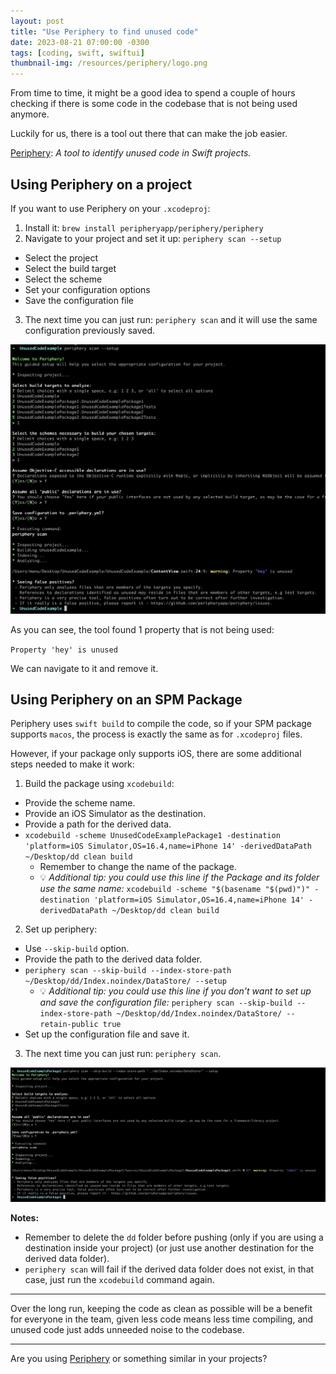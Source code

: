 ```yaml
---
layout: post
title: "Use Periphery to find unused code"
date: 2023-08-21 07:00:00 -0300
tags: [coding, swift, swiftui]
thumbnail-img: /resources/periphery/logo.png
---
```


From time to time, it might be a good idea to spend a couple of hours checking if there is some code in the codebase that is not being used anymore.

Luckily for us, there is a tool out there that can make the job easier.

[Periphery](https://github.com/peripheryapp/periphery): _A tool to identify unused code in Swift projects._

## Using Periphery on a project

If you want to use Periphery on your `.xcodeproj`:

1. Install it: `brew install peripheryapp/periphery/periphery`
2. Navigate to your project and set it up: `periphery scan --setup`
  * Select the project
  * Select the build target
  * Select the scheme
  * Set your configuration options
  * Save the configuration file
3. The next time you can just run: `periphery scan` and it will use the same configuration previously saved.

![setup](/resources/periphery/setup.png)

As you can see, the tool found 1 property that is not being used:

`Property 'hey' is unused`

We can navigate to it and remove it.

## Using Periphery on an SPM Package

Periphery uses `swift build` to compile the code, so if your SPM package supports `macos`, the process is exactly the same as for `.xcodeproj` files.

However, if your package only supports iOS, there are some additional steps needed to make it work:

1. Build the package using `xcodebuild`:
  * Provide the scheme name.
  * Provide an iOS Simulator as the destination.
  * Provide a path for the derived data.
  * `xcodebuild -scheme UnusedCodeExamplePackage1 -destination 'platform=iOS Simulator,OS=16.4,name=iPhone 14' -derivedDataPath ~/Desktop/dd clean build`
    * Remember to change the name of the package.
    * 💡 _Additional tip: you could use this line if the Package and its folder use the same name:_ `xcodebuild -scheme "$(basename "$(pwd)")" -destination 'platform=iOS Simulator,OS=16.4,name=iPhone 14' -derivedDataPath ~/Desktop/dd clean build`
2. Set up periphery:
  * Use `--skip-build` option.
  * Provide the path to the derived data folder.
  * `periphery scan --skip-build --index-store-path ~/Desktop/dd/Index.noindex/DataStore/ --setup`
    * 💡 _Additional tip: you could use this line if you don't want to set up and save the configuration file:_ `periphery scan --skip-build --index-store-path ~/Desktop/dd/Index.noindex/DataStore/ --retain-public true`
  * Set up the configuration file and save it.
3. The next time you can just run: `periphery scan`.

![scan-spm](/resources/periphery/scan-spm.png)

**Notes:**
* Remember to delete the `dd` folder before pushing (only if you are using a destination inside your project) (or just use another destination for the derived data folder).
* `periphery scan` will fail if the derived data folder does not exist, in that case, just run the `xcodebuild` command again.

---

Over the long run, keeping the code as clean as possible will be a benefit for everyone in the team, given less code means less time compiling, and unused code just adds unneeded noise to the codebase.

---

Are you using [Periphery](https://github.com/peripheryapp/periphery) or something similar in your projects?

